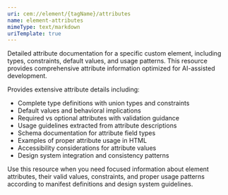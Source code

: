 ```yaml
---
uri: cem://element/{tagName}/attributes
name: element-attributes
mimeType: text/markdown
uriTemplate: true
---
```


Detailed attribute documentation for a specific custom element, including types, constraints, default values, and usage patterns. This resource provides comprehensive attribute information optimized for AI-assisted development.

Provides extensive attribute details including:
- Complete type definitions with union types and constraints
- Default values and behavioral implications
- Required vs optional attributes with validation guidance
- Usage guidelines extracted from attribute descriptions
- Schema documentation for attribute field types
- Examples of proper attribute usage in HTML
- Accessibility considerations for attribute values
- Design system integration and consistency patterns

Use this resource when you need focused information about element attributes, their valid values, constraints, and proper usage patterns according to manifest definitions and design system guidelines.